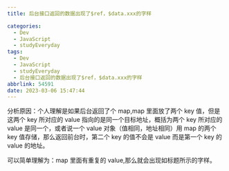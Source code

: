 ```yaml
---
title: 后台接口返回的数据出现了$ref，$data.xxx的字样

categories:
  - Dev
  - JavaScript
  - studyEveryday
tags:
  - Dev
  - JavaScript
  - studyEveryday
  - 后台接口返回的数据出现了$ref，$data.xxx的字样
abbrlink: 54591
date: 2023-03-06 15:47:44
---
```


分析原因：个人理解是如果后台返回了个 map,map 里面放了两个 key 值，但是这两个 key 所对应的 value 指向的是同一个目标地址，概括为两个 key 所对应的 value 是同一个，或者说一个 value 对象（值相同，地址相同）用 map 的两个 key 值存储，那么返回前台时，第二个 key 的值不会是 value 而是第一个 key 的 value 的地址。

可以简单理解为：map 里面有重复的 value,那么就会出现如标题所示的字样。
